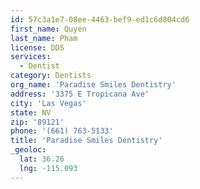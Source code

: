 ```yaml
---
id: 57c3a1e7-08ee-4463-bef9-ed1c6d804cd6
first_name: Quyen
last_name: Pham
license: DDS
services:
  - Dentist
category: Dentists
org_name: 'Paradise Smiles Dentistry'
address: '3375 E Tropicana Ave'
city: 'Las Vegas'
state: NV
zip: '89121'
phone: '(661) 763-5133'
title: 'Paradise Smiles Dentistry'
_geoloc:
  lat: 36.26
  lng: -115.093
---
```


